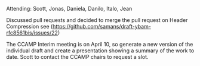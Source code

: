 Attending:  Scott, Jonas, Daniela, Danilo, Italo, Jean

Discussed pull requests and decided to merge the pull request on Header Compression see (https://github.com/samans/draft-ybam-rfc8561bis/issues/22)

The CCAMP Interim meeting is on April 10, so generate a new version of the individual draft and create a presentation showing a summary of the work to date.  Scott to contact the CCAMP chairs to request a slot.
